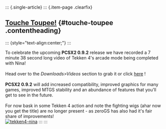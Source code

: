 ::: {.single-article}
::: {.item-page .clearfix}
## [Touche Toupee!](/158-touche-toupee.html) {#touche-toupee .contentheading}

::: {style="text-align:center;"}
:::

To celebrate the upcoming **PCSX2 0.9.2** release we have recorded a 7
minute 38 second long video of Tekken 4\'s arcade mode being completed
with Nina!\
\
Head over to the *Downloads\>Videos* section to grab it or click
[here](/demo-videos-screenshots/videos.html) !\
\
**PCSX2 0.9.2** will add increased compatibility, improved graphics for
many games, improved MTGS stability and an abundance of features that
you\'ll get to see in the future.\
\
For now bask in some Tekken 4 action and note the fighting wigs (ahar
now you get the title) are no longer present - as zeroGS has also had
it\'s fair share of improvements!\
[![tekken4-nina](/images/stories/frontend/touche/tek4_t.jpg)](/images/stories/frontend/touche/tek4.jpg)
:::
:::
